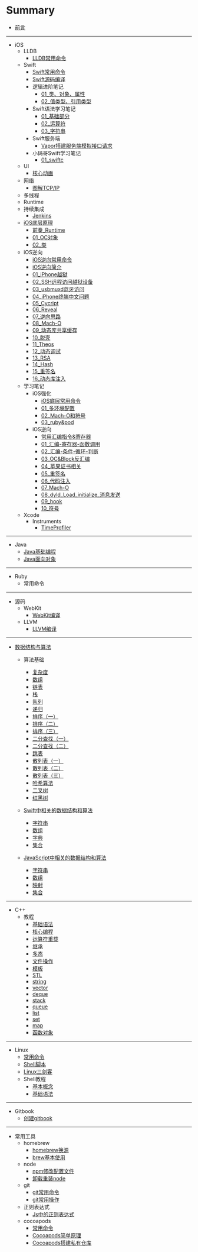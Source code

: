 # Summary

* [前言](README.md)

---

* iOS
  * LLDB
    * [LLDB常用命令](articles/iOS/lldb/LLDB常用命令.md)
  * Swift
    * [Swift常用命令](articles/iOS/swift/Swift常用命令.md)
    * [Swift源码编译](articles/iOS/swift/Swift源码编译.md)
    * 逻辑进阶笔记
      * [01_类、对象、属性](articles/iOS/swift/logicEdu/01_类、对象、属性.md)
      * [02_值类型、引用类型](articles/iOS/swift/logicEdu/02_值类型、引用类型.md)
    * Swift语法学习笔记
      * [01_基础部分](articles/iOS/swift/language/01_基础部分.md)
      * [02_运算符](articles/iOS/swift/language/02_运算符.md)
      * [03_字符串](articles/iOS/swift/language/03_字符串.md)
    * Swift服务端
      * [Vapor搭建服务端模拟接口请求](articles/iOS/swift/server/Vapor搭建服务端模拟接口请求.md)
    * 小码哥Swift学习笔记
      * [01_swiftc](articles/iOS/swift/mjswift/01_swiftc.md)
  * UI
    * [核心动画](articles/iOS/ui/CoreAnimation.md)
  * 网络
    * [图解TCP/IP](articles/iOS/network/tcpip.md)
  * 多线程
  * Runtime
  * 持续集成
    * [Jenkins](articles/iOS/ci/jenkins.md)
  * [iOS底层原理](articles/iOS/underlying/index.md)
    * [前奏_Runtime](articles/iOS/underlying/pre_runtime.md)
    * [01_OC对象](articles/iOS/underlying/01_object.md)
    * [02_类](articles/iOS/underlying/02_class.md)
  * iOS逆向
    * [iOS逆向常用命令](articles/iOS/iosre/command_iosre.md)
    * [iOS逆向简介](articles/iOS/iosre/iosre.md)
    * [01_iPhone越狱](articles/iOS/iosre/01_jailbreak.md)
    * [02_SSH远程访问越狱设备](articles/iOS/iosre/02_ssh.md)
    * [03_usbmuxd蓝牙访问](articles/iOS/iosre/03_usbmuxd.md)
    * [04_iPhone终端中文问题](articles/iOS/iosre/04_terminal_zh.md)
    * [05_Cycript](articles/iOS/iosre/05_cycript.md)
    * [06_Reveal](articles/iOS/iosre/06_reveal.md)
    * [07_逆向思路](articles/iOS/iosre/07_reverse.md)
    * [08_Mach-O](articles/iOS/iosre/08_macho.md)
    * [09_动态库共享缓存](articles/iOS/iosre/09_dyld_shared_cache.md)
    * [10_脱壳](articles/iOS/iosre/10_dumpdecrypted.md)
    * [11_Theos](articles/iOS/iosre/11_theos.md)
    * [12_动态调试](articles/iOS/iosre/12_debug.md)
    * [13_RSA](articles/iOS/iosre/13_rsa.md)
    * [14_Hash](articles/iOS/iosre/14_hash.md)
    * [15_重签名](articles/iOS/iosre/15_resign.md)
    * [16_动态库注入](articles/iOS/iosre/16_injection.md)
  * 学习笔记
    * iOS强化
      * [iOS底层常用命令](articles/iOS/note/iOS强化/command_ioslowlevel.md)
      * [01_多环境配置](articles/iOS/note/iOS强化/01_多环境配置.md)
      * [02_Mach-O和符号](articles/iOS/note/iOS强化/02_Mach-O和符号.md)
      * [03_ruby&pod](articles/iOS/note/iOS强化/03_pod.md)
    * iOS逆向
      * [常用汇编指令&寄存器](articles/iOS/renote/re_order.md)
      * [01_汇编-寄存器-函数调用](articles/iOS/renote/01_asm.md)
      * [02_汇编-条件-循环-判断](articles/iOS/renote/02_asm.md)
      * [03_OC&Block反汇编](articles/iOS/renote/03_oc_asm.md)
      * [04_苹果证书相关](articles/iOS/renote/04_apple_der.md)
      * [05_重签名](articles/iOS/renote/05_resign.md)
      * [06_代码注入](articles/iOS/renote/06_inject.md)
      * [07_Mach-O](articles/iOS/renote/07_macho.md)
      * [08_dyld_Load_initialize_消息发送](articles/iOS/renote/08_dyld.md)
      * [09_hook](articles/iOS/renote/09_hook.md)
      * [10_符号](articles/iOS/renote/10_symbol.md)
  * Xcode
    * Instruments
      * [TimeProfiler](articles/iOS/xcode/instruments/time_profiler.md)

---

* Java
  * [Java基础编程](articles/java/fundation.md)
  * [Java面向对象](articles/java/oop.md)

---

* Ruby
  * 常用命令

---

* 源码
  * WebKit
    * [WebKit编译](articles/opensource/webkit/webkitcompile.md)
  * LLVM
    * [LLVM编译](articles/opensource/llvm/llvmcompile.md)

----

* [数据结构与算法](articles/algorithm/算法.md)
  * 算法基础
    * [复杂度](articles/algorithm/geektime_note/01_复杂度.md)
    * [数组](articles/algorithm/geektime_note/02_数组.md)
    * [链表](articles/algorithm/geektime_note/03_链表.md)
    * [栈](articles/algorithm/geektime_note/04_栈.md)
    * [队列](articles/algorithm/geektime_note/05_队列.md)
    * [递归](articles/algorithm/geektime_note/06_递归.md)
    * [排序（一）](articles/algorithm/geektime_note/07_排序_1.md)
    * [排序（二）](articles/algorithm/geektime_note/07_排序_2.md)
    * [排序（三）](articles/algorithm/geektime_note/07_排序_3.md)
    * [二分查找（一）](articles/algorithm/geektime_note/08_二分查找_1.md)
    * [二分查找（二）](articles/algorithm/geektime_note/08_二分查找_2.md)
    * [跳表](articles/algorithm/geektime_note/09_跳表.md)
    * [散列表（一）](articles/algorithm/geektime_note/10_散列表_1.md)
    * [散列表（二）](articles/algorithm/geektime_note/10_散列表_2.md)
    * [散列表（三）](articles/algorithm/geektime_note/10_散列表_3.md)
    * [哈希算法](articles/algorithm/geektime_note/11_哈希算法.md)
    * [二叉树](articles/algorithm/geektime_note/12_二叉树.md)
    * [红黑树](articles/algorithm/geektime_note/13_红黑树.md)
  * [Swift中相关的数据结构和算法](articles/algorithm/swift_algorithm/index.md)
    * [字符串](articles/algorithm/swift_algorithm/String.md)
    * [数组](articles/algorithm/swift_algorithm/Array.md)
    * [字典](articles/algorithm/swift_algorithm/Dictionary.md)
    * [集合](articles/algorithm/swift_algorithm/Set.md)
  * [JavaScript中相关的数据结构和算法](articles/algorithm/js_algorithm/index.md)

    * [字符串](articles/algorithm/js_algorithm/String.md)
    * [数组](articles/algorithm/js_algorithm/Array.md)
    * [映射](articles/algorithm/js_algorithm/Map.md)
    * [集合](articles/algorithm/js_algorithm/Set.md)

---

* C++
  * 教程
    * [基础语法](articles/c++/教程/基础语法.md)
    * [核心编程](articles/c++/教程/核心编程.md)
    * [运算符重载](articles/c++/教程/运算符重载.md)
    * [继承](articles/c++/教程/继承.md)
    * [多态](articles/c++/教程/多态.md)
    * [文件操作](articles/c++/教程/文件操作.md)
    * [模板](articles/c++/教程/模板.md)
    * [STL](articles/c++/教程/STL.md)
    * [string](articles/c++/教程/string.md)
    * [vector](articles/c++/教程/vector.md)
    * [deque](articles/c++/教程/deque.md)
    * [stack](articles/c++/教程/stack.md)
    * [queue](articles/c++/教程/queue.md)
    * [list](articles/c++/教程/list.md)
    * [set](articles/c++/教程/set.md)
    * [map](articles/c++/教程/map.md)
    * [函数对象](articles/c++/教程/函数对象.md)

---

* Linux
  * [常用命令](articles/linux/常用命令.md)
  * [Shell脚本](articles/linux/shell_script.md)
  * [Linux三剑客](articles/linux/linux三剑客.md)
  * Shell教程
    * [基本概念](articles/linux/shell教程/基本概念.md)
    * [基础语法](articles/linux/shell教程/基础语法.md)

---

* Gitbook
  * [创建gitbook](articles/gitbook/01_创建gitbook.md)

---

* 常用工具
  * homebrew
    * [homebrew换源](articles/tool/homebrew/homebrew换源.md)
    * [brew基本使用](articles/tool/homebrew/brew基本使用.md)
  * node
    * [npm修改配置文件](articles/tool/node/npm修改配置文件.md)
    * [卸载重装node](articles/tool/node/卸载node.md)
  * git
    * [git常用命令](articles/tool/git/git常用命令.md)
    * [git常用操作](articles/tool/git/git常用操作.md)
  * 正则表达式
    * [Js中的正则表达式](articles/tool/reg/reg.md)
  * cocoapods
    * [常用命令](articles/tool/cocoapods/常用命令.md)
    * [Cocoapods简单原理](articles/tool/cocoapods/简单原理.md)
    * [Cocoapods搭建私有仓库](articles/tool/cocoapods/搭建私有库.md)

